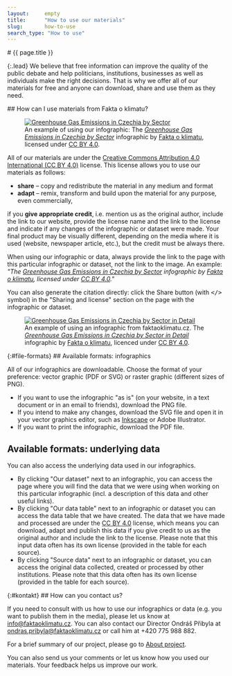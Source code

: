 ```yaml
---
layout:     empty
title:      "How to use our materials"
slug:       how-to-use
search_type: "How to use"
---
```

<div class="section">
<div class="container" markdown="1">
# {{ page.title }}

{:.lead}
We believe that free information can improve the quality of the public debate and help politicians, institutions, businesses as well as individuals make the right decisions. That is why we offer all of our materials for free and anyone can download, share and use them as they need.
</div>
</div>

<div class="section">
<div class="container clearfix" markdown="1">
## How can I use materials from Fakta o klimatu?

<figure class="d-none d-md-block float-right w-50 ml-4">
<a href="/infographics/emissions-czechia"><img src="/assets/generated/emissions-czechia_600.png" class="rounded w-100" alt="Greenhouse Gas Emissions in Czechia by Sector" /></a>
<figcaption class="pt-2">An example of using our infographic: The <em><a href="/infographics/emissions-czechia">Greenhouse Gas Emissions in Czechia by Sector</a></em> infographic by <a href="/">Fakta o klimatu</a>, licensed under <a href="https://creativecommons.org/licenses/by/4.0/deed">CC BY 4.0</a>.</figcaption>
</figure>

All of our materials are under the [Creative Commons Attribution 4.0 International (CC BY 4.0)](https://creativecommons.org/licenses/by/4.0/deed) license. This license allows you to use our materials as follows:

* **share** – copy and redistribute the material in any medium and format
* **adapt** – remix, transform and build upon the material for any purpose, even commercially,

if you **give appropriate credit**, i.e. mention us as the original author, include the link to our website, provide the license name and the link to the license and indicate if any changes of the infographic or dataset were made. Your final product may be visually different, depending on the media where it is used (website, newspaper article, etc.), but the credit must be always there.

When using our infographic or data, always provide the link to the page with this particular infographic or dataset, not the link to the image. An example: _"The [Greenhouse Gas Emissions in Czechia by Sector](/infographics/emissions-czechia) infographic by [Fakta o klimatu](/), licensed under [CC BY 4.0](https://creativecommons.org/licenses/by/4.0/deed)."_ 

You can also generate the citation directly: click the Share button (with <tt>&lt;/&gt;</tt> symbol) in the "Sharing and license" section on the page with the infographic or dataset.

<figure class="d-md-none w-100 mt-2">
<a href="/infographics/emissions-czechia"><img src="/assets/generated/emissions-czechia_600.png" class="rounded w-100" alt="Greenhouse Gas Emissions in Czechia by Sector in Detail" /></a>
<figcaption class="pt-2">An example of using an infographic from faktaoklimatu.cz. The <em><a href="/infographics/emissions-czechia">Greenhouse Gas Emissions in Czechia by Sector in Detail</a></em> infographic by <a href="/">Fakta o klimatu</a>, licenced under <a href="https://creativecommons.org/licenses/by/4.0/deed">CC BY 4.0</a>.</figcaption>
</figure>

</div>
</div>

<div class="section">
<div class="container" markdown="1">
{:#file-formats}
## Available formats: infographics

All of our infographics are downloadable. Choose the format of your preference: vector graphic (PDF or SVG) or raster graphic (different sizes of PNG).

* If you want to use the infographic "as is" (on your website, in a text document or in an email to friends), download the PNG file.
* If you intend to make any changes, download the SVG file and open it in your vector graphics editor, such as [Inkscape](https://inkscape.org/) or Adobe Illustrator.
* If you want to print the infographic, download the PDF file.

## Available formats: underlying data

You can also access the underlying data used in our infographics.

* By clicking "Our dataset" next to an infographic, you can access the page where you will find the data that we were using when working on this particular infographic (incl. a description of this data and other useful links).
* By clicking "Our data table" next to an infographic or dataset you can access the data table that we have created. The data that we have made and processed are under the [CC BY 4.0](https://creativecommons.org/licenses/by/4.0/deed.cs) license, which means you can download, adapt and publish this data if you give credit to us as the original author and include the link to the license. Please note that this input data often has its own license (provided in the table for each source).
* By clicking "Source data" next to an infographic or dataset, you can access the original data collected, created or processed by other institutions. Please note that this data often has its own license (provided in the table for each source).
</div>
</div>

<div class="section">
<div class="container" markdown="1">
{:#kontakt} 
## How can you contact us?

If you need to consult with us how to use our infographics or data (e.g. you want to publish them in the media), please let us know at [info@faktaoklimatu.cz](mailto:info@faktaoklimatu.cz). You can also contact our Director Ondráš Přibyla at [ondras.pribyla@faktaoklimatu.cz](mailto:ondras.pribyla@faktaoklimatu.cz) or call him at +420 775 988 882.

For a brief summary of our project, please go to [About project](/#o-projektu).

You can also send us your comments or let us know how you used our materials. Your feedback helps us improve our work.
</div>
</div>
